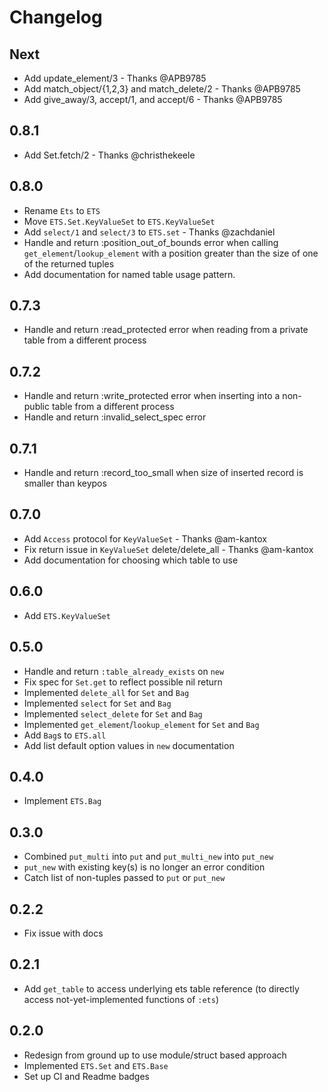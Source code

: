 # Changelog

## Next

* Add update_element/3 - Thanks @APB9785
* Add match_object/{1,2,3} and match_delete/2 - Thanks @APB9785
* Add give_away/3, accept/1, and accept/6 - Thanks @APB9785

## 0.8.1

* Add Set.fetch/2 - Thanks @christhekeele

## 0.8.0

* Rename `Ets` to `ETS`
* Move `ETS.Set.KeyValueSet` to `ETS.KeyValueSet`
* Add `select/1` and `select/3` to `ETS.set` - Thanks @zachdaniel
* Handle and return :position_out_of_bounds error when calling `get_element`/`lookup_element` with a position greater than the size of one of the returned tuples
* Add documentation for named table usage pattern.

## 0.7.3

* Handle and return :read_protected error when reading from a private table from a different process

## 0.7.2

* Handle and return :write_protected error when inserting into a non-public table from a different process
* Handle and return :invalid_select_spec error

## 0.7.1

* Handle and return :record_too_small when size of inserted record is smaller than keypos

## 0.7.0

* Add `Access` protocol for `KeyValueSet` - Thanks @am-kantox
* Fix return issue in `KeyValueSet` delete/delete_all - Thanks @am-kantox
* Add documentation for choosing which table to use

## 0.6.0

* Add `ETS.KeyValueSet`

## 0.5.0

* Handle and return `:table_already_exists` on `new`
* Fix spec for `Set.get` to reflect possible nil return
* Implemented `delete_all` for `Set` and `Bag`
* Implemented `select` for `Set` and `Bag`
* Implemented `select_delete` for `Set` and `Bag`
* Implemented `get_element`/`lookup_element` for `Set` and `Bag`
* Add `Bag`s to `ETS.all`
* Add list default option values in `new` documentation

## 0.4.0

* Implement `ETS.Bag`

## 0.3.0

* Combined `put_multi` into `put` and `put_multi_new` into `put_new`
* `put_new` with existing key(s) is no longer an error condition
* Catch list of non-tuples passed to `put` or `put_new`

## 0.2.2

* Fix issue with docs

## 0.2.1

* Add `get_table` to access underlying ets table reference (to directly access not-yet-implemented functions of `:ets`)

## 0.2.0

* Redesign from ground up to use module/struct based approach
* Implemented `ETS.Set` and `ETS.Base`
* Set up CI and Readme badges

